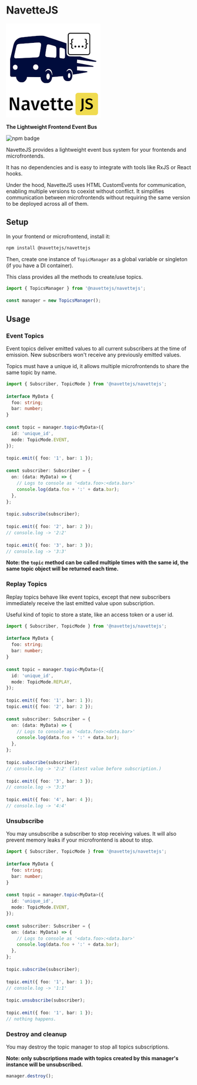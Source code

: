 # NavetteJS

![navettejs logo](https://github.com/navettejs/navettejs/blob/main/assets/small_logo_whitebg.png?raw=true)

**The Lightweight Frontend Event Bus**

![npm badge](https://img.shields.io/npm/v/%40navettejs%2Fnavettejs)

NavetteJS provides a lightweight event bus system
for your frontends and microfrontends.

It has no dependencies and is easy to integrate
with tools like RxJS or React hooks.

Under the hood, NavetteJS uses HTML CustomEvents
for communication, enabling multiple versions
to coexist without conflict. It simplifies
communication between microfrontends
without requiring the same version to be deployed
across all of them.

## Setup

In your frontend or microfrontend, install it:

```sh
npm install @navettejs/navettejs
```

Then, create one instance of `TopicManager` as a
global variable or singleton (if you have a DI
container).

This class provides all the methods to create/use
topics.

```ts
import { TopicsManager } from '@navettejs/navettejs';

const manager = new TopicsManager();
```

## Usage

### Event Topics

Event topics deliver emitted values to all current subscribers at the time of emission.
New subscribers won't receive any previously emitted values.

Topics must have a unique id, it allows multiple microfrontends to share the same topic by name.

```ts
import { Subscriber, TopicMode } from '@navettejs/navettejs';

interface MyData {
  foo: string;
  bar: number;
}

const topic = manager.topic<MyData>({
  id: 'unique_id',
  mode: TopicMode.EVENT,
});

topic.emit({ foo: '1', bar: 1 });

const subscriber: Subscriber = {
  on: (data: MyData) => {
    // Logs to console as '<data.foo>:<data.bar>'
    console.log(data.foo + ':' + data.bar);
  },
};

topic.subscribe(subscriber);

topic.emit({ foo: '2', bar: 2 });
// console.log -> '2:2'

topic.emit({ foo: '3', bar: 3 });
// console.log -> '3:3'
```

**Note: the `topic` method can be called multiple times with the same id, the same topic object
will be returned each time.**

### Replay Topics

Replay topics behave like event topics, except that new subscribers
immediately receive the last emitted value upon subscription.

Useful kind of topic to store a state, like an access token or a user id.

```ts
import { Subscriber, TopicMode } from '@navettejs/navettejs';

interface MyData {
  foo: string;
  bar: number;
}

const topic = manager.topic<MyData>({
  id: 'unique_id',
  mode: TopicMode.REPLAY,
});

topic.emit({ foo: '1', bar: 1 });
topic.emit({ foo: '2', bar: 2 });

const subscriber: Subscriber = {
  on: (data: MyData) => {
    // Logs to console as '<data.foo>:<data.bar>'
    console.log(data.foo + ':' + data.bar);
  },
};

topic.subscribe(subscriber);
// console.log -> '2:2' (latest value before subscription.)

topic.emit({ foo: '3', bar: 3 });
// console.log -> '3:3'

topic.emit({ foo: '4', bar: 4 });
// console.log -> '4:4'
```

### Unsubscribe

You may unsubscribe a subscriber to stop receiving values.
It will also prevent memory leaks if your microfrontend is about to stop.

```ts
import { Subscriber, TopicMode } from '@navettejs/navettejs';

interface MyData {
  foo: string;
  bar: number;
}

const topic = manager.topic<MyData>({
  id: 'unique_id',
  mode: TopicMode.EVENT,
});

const subscriber: Subscriber = {
  on: (data: MyData) => {
    // Logs to console as '<data.foo>:<data.bar>'
    console.log(data.foo + ':' + data.bar);
  },
};

topic.subscribe(subscriber);

topic.emit({ foo: '1', bar: 1 });
// console.log -> '1:1'

topic.unsubscribe(subscriber);

topic.emit({ foo: '1', bar: 1 });
// nothing happens.
```

### Destroy and cleanup

You may destroy the topic manager to stop all topics subscriptions.

**Note: only subscriptions made with topics created by this manager's
instance will be unsubscribed.**

```ts
manager.destroy();
```
